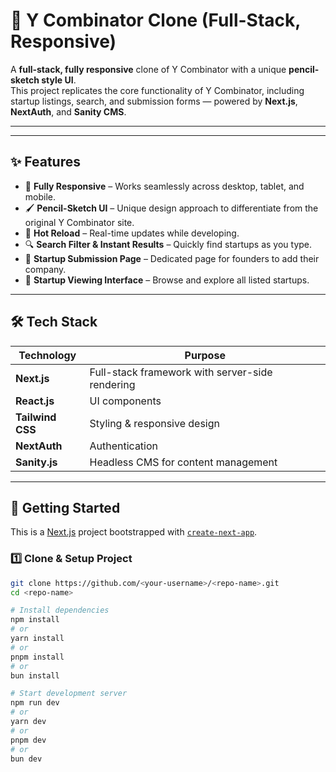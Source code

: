 # 🚀 Y Combinator Clone (Full-Stack, Responsive)

A **full-stack, fully responsive** clone of Y Combinator with a unique **pencil-sketch style UI**.  
This project replicates the core functionality of Y Combinator, including startup listings, search, and submission forms — powered by **Next.js**, **NextAuth**, and **Sanity CMS**.

---

---

## ✨ Features
- 📱 **Fully Responsive** – Works seamlessly across desktop, tablet, and mobile.
- 🖌️ **Pencil-Sketch UI** – Unique design approach to differentiate from the original Y Combinator site.
- 🔄 **Hot Reload** – Real-time updates while developing.
- 🔍 **Search Filter & Instant Results** – Quickly find startups as you type.
- 📝 **Startup Submission Page** – Dedicated page for founders to add their company.
- 👀 **Startup Viewing Interface** – Browse and explore all listed startups.

---

## 🛠️ Tech Stack
| Technology   | Purpose |
|--------------|---------|
| **Next.js**  | Full-stack framework with server-side rendering |
| **React.js** | UI components |
| **Tailwind CSS** | Styling & responsive design |
| **NextAuth** | Authentication |
| **Sanity.js** | Headless CMS for content management |

---

## 🚀 Getting Started

This is a [Next.js](https://nextjs.org) project bootstrapped with [`create-next-app`](https://nextjs.org/docs/app/api-reference/cli/create-next-app).

### 1️⃣ Clone & Setup Project
```bash
git clone https://github.com/<your-username>/<repo-name>.git
cd <repo-name>

# Install dependencies
npm install
# or
yarn install
# or
pnpm install
# or
bun install

# Start development server
npm run dev
# or
yarn dev
# or
pnpm dev
# or
bun dev
